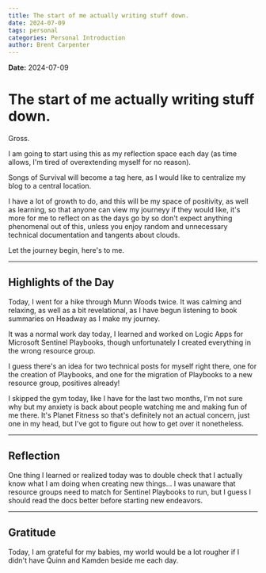 ```yaml
---
title: The start of me actually writing stuff down.
date: 2024-07-09
tags: personal
categories: Personal Introduction
author: Brent Carpenter
---
```

**Date:** 2024-07-09

# The start of me actually writing stuff down.

Gross.

I am going to start using this as my reflection space each day (as time allows, I'm tired of overextending myself for no reason).

  
Songs of Survival will become a tag here, as I would like to centralize my blog to a central location.

I have a lot of growth to do, and this will be my space of positivity, as well as learning, so that anyone can view my journeyy if they would like, it's more for me to reflect on as the days go by so don't expect anything phenomenal out of this, unless you enjoy random and unnecessary technical documentation and tangents about clouds.

Let the journey begin, here's to me.

* * *

## Highlights of the Day

Today, I went for a hike through Munn Woods twice. It was calming and relaxing, as well as a bit revelational, as I have begun listening to book summaries on Headway as I make my journey.

  
It was a normal work day today, I learned and worked on Logic Apps for Microsoft Sentinel Playbooks, though unfortunately I created everything in the wrong resource group.

I guess there's an idea for two technical posts for myself right there, one for the creation of Playbooks, and one for the migration of Playbooks to a new resource group, positives already!

I skipped the gym today, like I have for the last two months, I'm not sure why but my anxiety is back about people watching me and making fun of me there. It's Planet Fitness so that's definitely not an actual concern, just one in my head, but I've got to figure out how to get over it nonetheless.

* * *

## Reflection

One thing I learned or realized today was to double check that I actually know what I am doing when creating new things... I was unaware that resource groups need to match for Sentinel Playbooks to run, but I guess I should read the docs better before starting new endeavors.

* * *

## Gratitude

Today, I am grateful for my babies, my world would be a lot rougher if I didn't have Quinn and Kamden beside me each day.